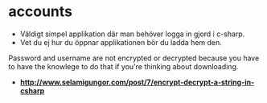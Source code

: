 # accounts
- Väldigt simpel applikation där man behöver logga in gjord i c-sharp.
- Vet du ej hur du öppnar applikationen bör du ladda hem den.


Password and username are not encrypted or decrypted because you have
to have the knowlege to do that if you're thinking about downloading.
- **http://www.selamigungor.com/post/7/encrypt-decrypt-a-string-in-csharp**
